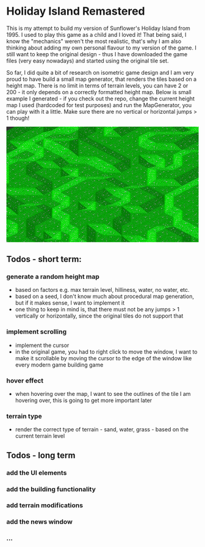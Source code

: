 # Holiday Island Remastered

This is my attempt to build my version of Sunflower's Holiday Island from 1995. I used to play this game as a child and
I loved it! That being said, I know the "mechanics" weren't the most realistic, that's why I am also thinking about
adding my own personal flavour to my version of the game. I still want to keep the original design - thus I have
downloaded the game files (very easy nowadays) and started using the original tile set.

So far, I did quite a bit of research on isometric game design and I am very proud to have build a small map
generator, that renders the tiles based on a height map. There is no limit in terms of terrain levels, you can have 2 or
200 - it only depends on a correctly formatted height map. Below is small example I generated - if you check out the
repo, change the current height map I used (hardcoded for test purposes) and run the MapGenerator, you can play with it
a little. Make sure there are no vertical or horizontal jumps > 1 though!

![img_1.png](img_1.png)

## Todos - short term:

### generate a random height map

- based on factors e.g. max terrain level, hilliness, water, no water, etc.
- based on a seed, I don't know much about procedural map generation, but if it makes sense, I want to implement it
- one thing to keep in mind is, that there must not be any jumps > 1 vertically or horizontally, since the original
  tiles do not support that

### implement scrolling

- implement the cursor
- in the original game, you had to right click to move the window, I want to make it scrollable by moving the cursor to
  the edge of the window like every modern game building game

### hover effect

- when hovering over the map, I want to see the outlines of the tile I am hovering over, this is going to get more
  important later

### terrain type

- render the correct type of terrain - sand, water, grass - based on the current terrain level

## Todos - long term

### add the UI elements

### add the building functionality

### add terrain modifications

### add the news window

### ...
